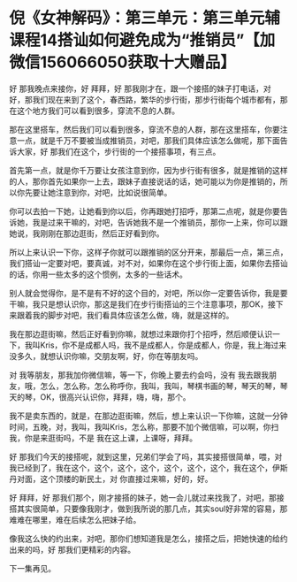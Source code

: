 # 倪《女神解码》：第三单元：第三单元辅课程14搭讪如何避免成为“推销员”【加微信156066050获取十大赠品】

好 那我晚点来接你，好 拜拜，好 那我刚才在，跟一个接搭的妹子打电话，对 好，那我们现在来到了这个，春西路，繁华的步行街，那步行街每个城市都有，那在这个地方我们可以看到很多，穿流不息的人群。

那在这里搭车，然后我们可以看到很多，穿流不息的人群，那在这里搭车，你要注意一点，就是千万不要被当成推销员，对吧，那我们具体应该怎么做呢，那下面告诉大家，好 那我们在这个，步行街的一个接搭事项，有三点。

首先第一点，就是你千万要让女孩注意到你，因为步行街有很多，就是推销的这样的人，那你首先如果你一上去，跟妹子直接说话的话，她可能以为你是推销的，所以你先要让她注意到你，对吧，比如说很简单。

你可以去拍一下她，让她看到你以后，你再跟她打招呼，那第二点呢，就是你要告诉她，我是过来干嘛的，对吧，告诉她我不是一个推销员，那你一上来，你可以跟她说，我刚刚在那边逛街，然后正好看到你。

所以上来认识一下你，这样子你就可以跟推销的区分开来，那最后一点，第三点，我们搭讪一定要对吧，要真诚，对不对，如果你在这个步行街上面，如果你去搭讪的话，你用一些太多的这个惯例，太多的一些话术。

别人就会觉得你，是不是有不好的这个目的，对吧，所以你一定要告诉你，我是要干嘛，我只是想认识你，那这是我们在步行街搭讪的三个注意事项，那OK，接下来跟着我的脚步对吧，我们看具体应该怎么做，嗨，就是这样的。

我在那边逛街嘛，然后正好看到你嘛，就想过来跟你打个招呼，然后顺便认识一下，我叫Kris，你不是成都人吗，我不是成都人，你是成都人，你是，我上海过来没多久，就想认识你嘛，交朋友啊，好，你在等朋友吗。

对 我等朋友，那我加你微信嘛，等一下，你晚上要去约会吗，没有 我去跟我朋友，哦，怎么，怎么称，怎么称呼你，我叫，我叫，琴棋书画的琴，琴天的琴，琴天的琴，OK，很高兴认识你，拜拜，嗨，嗨，那个。

我不是卖东西的，就是，在那边逛街嘛，然后，想上来认识一下你嘛，这就一分钟时间，五晚，对，我叫，我叫Kris，怎么称，那要不加个微信嘛，可以啊，你扫我，你是来逛街吗，不是 我在这上课，上课呀，拜拜。

好 那我们今天的接搭呢，就到这里，兄弟们学会了吗，其实接搭很简单，喂，对 我已经到了，我在这个，这个，这个，这个，这个，这个，这个，我在这个，伊斯丹对面，这个顶楼的新民土，对 你直接过来嘛，好的，好。

好 拜拜，好 那我们那个，刚才接搭的妹子，她一会儿就过来找我了，对吧，那接搭其实很简单，只要像我刚才，做到我所说的那几点，其实soul好非常的容易，那难难在哪里，难在后续怎么把妹子给。

像我这么快的约出来，对吧，那你们想知道我是怎么，接搭之后，把她快速的给约出来的吗，好 那我们更精彩的内容。

下一集再见。